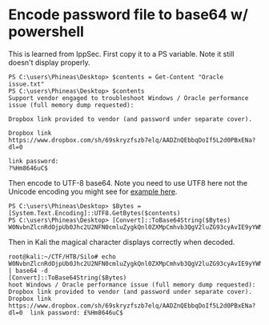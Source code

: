 # Encode password file to base64 w/ powershell

This is learned from IppSec. First copy it to a PS variable. Note it still doesn't display properly.

```text
PS C:\users\Phineas\Desktop> $contents = Get-Content "Oracle issue.txt"
PS C:\users\Phineas\Desktop> $contents
Support vendor engaged to troubleshoot Windows / Oracle performance issue (full memory dump requested):

Dropbox link provided to vendor (and password under separate cover).

Dropbox link
https://www.dropbox.com/sh/69skryzfszb7elq/AADZnQEbbqDoIf5L2d0PBxENa?dl=0

link password:
?%Hm8646uC$
```

Then encode to UTF-8 base64. Note you need to use UTF8 here not the Unicode encoding you might see for [example here](https://adsecurity.org/?p=478).

```text
PS C:\users\Phineas\Desktop> $Bytes = [System.Text.Encoding]::UTF8.GetBytes($contents)
PS C:\users\Phineas\Desktop> [Convert]::ToBase64String($Bytes)
W0NvbnZlcnRdOjpUb0Jhc2U2NFN0cmluZygkQnl0ZXMpCmhvb3QgV2luZG93cyAvIE9yYWNsZSBwZXJmb3JtYW5jZSBpc3N1ZSAoZnVsbCBtZW1vcnkgZHVtcCByZXF1ZXN0ZWQpOiAgRHJvcGJveCBsaW5rIHByb3ZpZGVkIHRvIHZlbmRvciAoYW5kIHBhc3N3b3JkIHVuZGVyIHNlcGFyYXRlIGNvdmVyKS4gIERyb3Bib3ggbGluayAgaHR0cHM6Ly93d3cuZHJvcGJveC5jb20vc2gvNjlza3J5emZzemI3ZWxxL0FBRFpuUUViYnFEb0lmNUwyZDBQQnhFTmE/ZGw9MCAgbGluayBwYXNzd29yZDogwqMlSG04NjQ2dUMk
```

Then in Kali the magical character displays correctly when decoded.

```text
root@kali:~/CTF/HTB/Silo# echo W0NvbnZlcnRdOjpUb0Jhc2U2NFN0cmluZygkQnl0ZXMpCmhvb3QgV2luZG93cyAvIE9yYWNsZSBwZXJmb3JtYW5jZSBpc3N1ZSAoZnVsbCBtZW1vcnkgZHVtcCByZXF1ZXN0ZWQpOiAgRHJvcGJveCBsaW5rIHByb3ZpZGVkIHRvIHZlbmRvciAoYW5kIHBhc3N3b3JkIHVuZGVyIHNlcGFyYXRlIGNvdmVyKS4gIERyb3Bib3ggbGluayAgaHR0cHM6Ly93d3cuZHJvcGJveC5jb20vc2gvNjlza3J5emZzemI3ZWxxL0FBRFpuUUViYnFEb0lmNUwyZDBQQnhFTmE/ZGw9MCAgbGluayBwYXNzd29yZDogwqMlSG04NjQ2dUMk | base64 -d
[Convert]::ToBase64String($Bytes)
hoot Windows / Oracle performance issue (full memory dump requested):  Dropbox link provided to vendor (and password under separate cover).  Dropbox link  https://www.dropbox.com/sh/69skryzfszb7elq/AADZnQEbbqDoIf5L2d0PBxENa?dl=0  link password: £%Hm8646uC$
```

